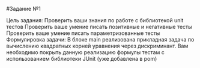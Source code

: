 #Задание №1

Цель задания:
Проверить ваши знания по работе с библиотекой unit тестов
Проверить ваше умение писать позитивные и негативные тесты
Проверить ваше умение писать параметризованные тесты
Формулировка задачи:
В блоке main реализована прикладная задача по вычислению квадратных корней уравнения через дискриминант. Вам необходимо покрыть данную реализацию формулы тестам с использованием библиотеки JUnit (уже добавлена в pom)
